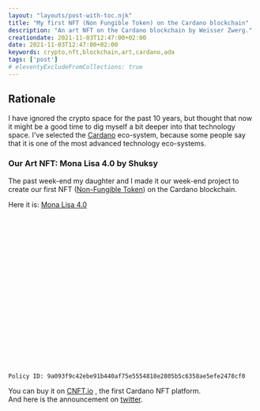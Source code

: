 ```yaml
---
layout: "layouts/post-with-toc.njk"
title: "My first NFT (Non Fungible Token) on the Cardano blockchain"
description: "An art NFT on the Cardano blockchain by Weisser Zwerg."
creationdate: 2021-11-03T12:47:00+02:00
date: 2021-11-03T12:47:00+02:00
keywords: crypto,nft,blockchain,art,cardano,ada
tags: ['post']
# eleventyExcludeFromCollections: true
---
```


## Rationale

I have ignored the crypto space for the past 10 years, but thought that now it might be a good time to dig myself a bit deeper into that technology
space. I've selected the [Cardano](https://docs.cardano.org/) eco-system, because some people say that it is one of the most advanced technology
eco-systems.

### Our Art NFT: Mona Lisa 4.0 by Shuksy

The past week-end my daughter and I made it our week-end project to create our first NFT ([Non-Fungible
Token](https://en.wikipedia.org/wiki/Non-fungible_token)) on the Cardano blockchain.

Here it is: [Mona Lisa 4.0](https://pool.pm/9a093f9c42ebe91b440af75e5554818e2805b5c6358ae5efe2478cf0.MonaLisa40)<br>
<img src="https://infura-ipfs.io/ipfs/QmbwQ72qzhsCejs2xH1Vi64jsoBW17eMUziajhR45tYUCQ" alt="" style="object-fit: contain; flex: 1 1 0%; max-width: 1478px; max-height: 637px; min-height: 318px; image-rendering: pixelated;">

    Policy ID: 9a093f9c42ebe91b440af75e5554818e2805b5c6358ae5efe2478cf0

You can buy it on [CNFT.io](https://cnft.io/token/618143693ff43a2e406e459c) <!-- https://cnft.io/marketplace?verified=false&st=mona%20lisa%204.0 -->,
the first Cardano NFT platform.<br>
And here is the announcement on [twitter](https://twitter.com/cs2243/status/1455867471668330507).


